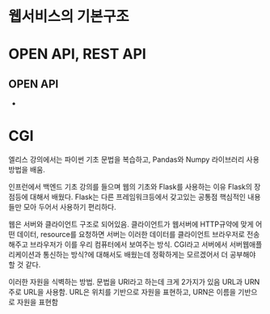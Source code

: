 # 웹서비스의 기본구조

# OPEN API, REST API

## OPEN API
* 

# CGI



엘리스 강의에서는 파이썬 기초 문법을 복습하고, Pandas와 Numpy 라이브러리 사용방법을 배움.



인프런에서 백엔드 기초 강의를 들으며 웹의 기초와 Flask를 사용하는 이유 Flask의 장점등에 대해서 배웠다. Flask는 다른 프레임워크등에서 갖고있는 공통점 핵심적인 내용들만 모아 두어서 사용하기 편리하다.



웹은 서버와 클라이언트 구조로 되어있음. 클라이언트가 웹서버에 HTTP규약에 맞게 어떤 데이터, resource를 요청하면 서버는 이러한 데이터를 클라이언트 브라우저로 전송해주고 브라우저가 이를 우리 컴퓨터에서 보여주는 방식. CGI라고 서버에서 서버웹애플리케이션과 통신하는 방식?에 대해서도 배웠는데 정확하게는 모르겠어서 더 공부해야 할 것 같다.



이러한 자원을 식벽하는 방법. 문법을 URI라고 하는데 크게 2가지가 있음 URL과 URN 주로 URL을 사용함. URL은 위치를 기반으로 자원을 표현하고, URN은 이름을 기반으로 자원을 표현함 